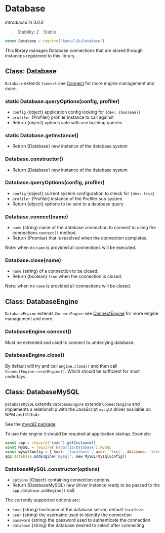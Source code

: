 # Database
*Introduced in 3.0.0*
> Stability: 2 - Stable
```js
const Database = require('kado/lib/Database')
```
This library manages Database connections that are stored through
instances registered to this library.

## Class: Database
`Database` extends `Connect` see [Connect](Connect.md) for more engine
management and more.

### static Database.queryOptions(config, profiler)
* `config` {object} application config looking for `{dev: {boolean}}`
* `profiler` {Profiler} profiler instance to call against
* Return {object} options safe with use building queries

### static Database.getInstance()
* Return {Database} new instance of the database system

### Database.constructor()
* Return {Database} new instance of the database system

### Database.queryOptions(config, profiler)
* `config` {object} current system configuration to check for `{dev: true}`
* `profiler` {Profiler} instance of the Profiler sub system
* Return {object} options to be sent to a database query

### Database.connect(name)
* `name` {string} name of the database connection to connect to using the
connections `connect()` method.
* Return {Promise} that is resolved when the connection completes.

Note: when no `name` is provided all connections will be executed.

### Database.close(name)
* `name` {string} of a connection to be closed.
* Return {boolean} `true` when the connection is closed.

Note: when no `name` is provided all connections will be closed.

## Class: DatabaseEngine
`DatabaseEngine` extends `ConnectEngine` see
[ConnectEngine](ConnectEngine.md) for more engine management and more.

### DatabaseEngine.connect()
Must be extended and used to connect to underlying database.

### DatabaseEngine.close()
By default will try and call `engine.close()` and then call
`ConnectEngine.resetEngine()`. Which should be sufficient for most underlays.

## Class: DatabaseMySQL
`DatabaseMySQL` extends `DatabaseEngine` extends `ConnectEngine` and implements
a relationship with the JavaScript `mysql2` driver available on NPM and Github.

See the [mysql2 package](https://github.com/sidorares/node-mysql2)

To use this engine it should be required at application startup. Example:
```js
const app = require('kado').getInstance()
const MySQL = require('kado/lib/Database').MySQL
const mysqlConfig = { host: 'localhost', user: 'test', database: 'test' }
app.database.addEngine('mysql', new MySQL(mysqlConfig))
```

### DatabaseMySQL.constructor(options)
* `options` {Object} containing connection options.
* Return {DatabaseMySQL} new driver instance ready to be passed to the
`app.database.addEngine()` call.

The currently supported options are:

* `host` {string} hostname of the database server, default `localhost`
* `user` {string} the username used to identify the connection
* `password` {string} the password used to authenticate the connection
* `database` {string} the database desired to select after connecting
